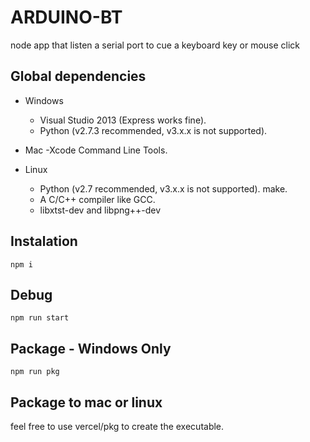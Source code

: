 # ARDUINO-BT
node app that listen a serial port to cue a keyboard key or mouse click

## Global dependencies
  - Windows
    - Visual Studio 2013 (Express works fine).
    - Python (v2.7.3 recommended, v3.x.x is not supported).

  - Mac
    -Xcode Command Line Tools.
    
  - Linux
    - Python (v2.7 recommended, v3.x.x is not supported).
make.
    - A C/C++ compiler like GCC.
    - libxtst-dev and libpng++-dev

## Instalation
```
npm i
```

## Debug
```
npm run start
```

## Package - Windows Only
```
npm run pkg
```

## Package to mac or linux 
feel free to use vercel/pkg to create the executable.

